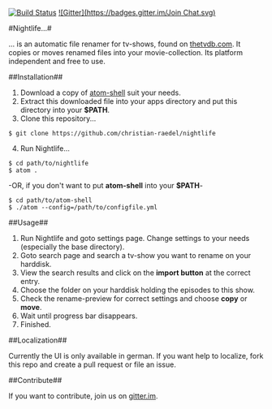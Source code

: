 [![Build Status](https://travis-ci.org/christian-raedel/nightlife.svg)](https://travis-ci.org/christian-raedel/nightlife)
[![Gitter](https://badges.gitter.im/Join Chat.svg)](https://gitter.im/christian-raedel/nightlife?utm_source=badge&utm_medium=badge&utm_campaign=pr-badge&utm_content=badge)

#Nightlife...#

... is an automatic file renamer for tv-shows, found on [thetvdb.com](http://thetvdb.com).
It copies or moves renamed files into your movie-collection. Its platform independent and
free to use.

##Installation##

1. Download a copy of [atom-shell](https://github.com/atom/atom-shell/releases) suit your needs.
2. Extract this downloaded file into your apps directory and put this directory into your **$PATH**.
3. Clone this repository...

``` Shell
$ git clone https://github.com/christian-raedel/nightlife
```

4. Run Nightlife...

``` Shell
$ cd path/to/nightlife
$ atom .
```

-OR, if you don't want to put **atom-shell** into your **$PATH**-

``` Shell
$ cd path/to/atom-shell
$ ./atom --config=/path/to/configfile.yml
```

##Usage##

1. Run Nightlife and goto settings page. Change settings to your needs (especially the base directory).
2. Goto search page and search a tv-show you want to rename on your harddisk.
3. View the search results and click on the **import button** at the correct entry.
4. Choose the folder on your harddisk holding the episodes to this show.
5. Check the rename-preview for correct settings and choose **copy** or **move**.
6. Wait until progress bar disappears.
7. Finished.

##Localization##

Currently the UI is only available in german. If you want help to localize, fork this repo and create
a pull request or file an issue.

##Contribute##

If you want to contribute, join us on [gitter.im](https://gitter.im/christian-raedel/nightlife).
